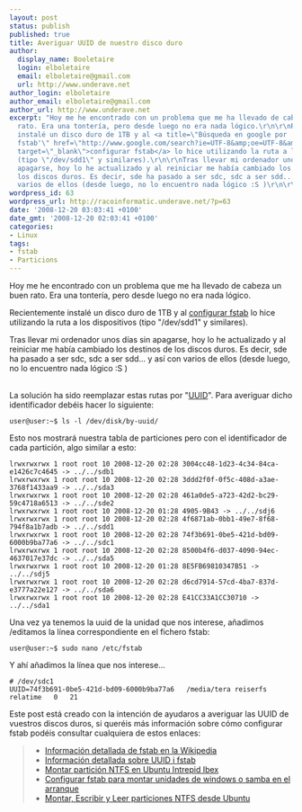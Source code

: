 ```yaml
---
layout: post
status: publish
published: true
title: Averiguar UUID de nuestro disco duro
author:
  display_name: Booletaire
  login: elboletaire
  email: elboletaire@gmail.com
  url: http://www.underave.net
author_login: elboletaire
author_email: elboletaire@gmail.com
author_url: http://www.underave.net
excerpt: "Hoy me he encontrado con un problema que me ha llevado de cabeza un buen
  rato. Era una tontería, pero desde luego no era nada lógico.\r\n\r\nRecientemente
  instalé un disco duro de 1TB y al <a title=\"Búsqueda en google por 'configurar
  fstab'\" href=\"http://www.google.com/search?ie=UTF-8&amp;oe=UTF-8&amp;sourceid=navclient&amp;gfns=1&amp;q=configurar+fstab\"
  target=\"_blank\">configurar fstab</a> lo hice utilizando la ruta a los dispositivos
  (tipo \"/dev/sdd1\" y similares).\r\n\r\nTras llevar mi ordenador unos días sin
  apagarse, hoy lo he actualizado y al reiniciar me había cambiado los destinos de
  los discos duros. Es decir, sde ha pasado a ser sdc, sdc a ser sdd... y así con
  varios de ellos (desde luego, no lo encuentro nada lógico :S )\r\n\r\n"
wordpress_id: 63
wordpress_url: http://racoinformatic.underave.net/?p=63
date: '2008-12-20 03:03:41 +0100'
date_gmt: '2008-12-20 02:03:41 +0100'
categories:
- Linux
tags:
- fstab
- Particions
---
```


Hoy me he encontrado con un problema que me ha llevado de cabeza un buen rato. Era una tontería, pero desde luego no era nada lógico.

Recientemente instalé un disco duro de 1TB y al <a title="Búsqueda en google por 'configurar fstab'" href="http://www.google.com/search?ie=UTF-8&amp;oe=UTF-8&amp;sourceid=navclient&amp;gfns=1&amp;q=configurar+fstab" target="_blank">configurar fstab</a> lo hice utilizando la ruta a los dispositivos (tipo "/dev/sdd1" y similares).

Tras llevar mi ordenador unos días sin apagarse, hoy lo he actualizado y al reiniciar me había cambiado los destinos de los discos duros. Es decir, sde ha pasado a ser sdc, sdc a ser sdd... y así con varios de ellos (desde luego, no lo encuentro nada lógico :S )

<a id="more"></a><a id="more-63"></a><br />
La solución ha sido reemplazar estas rutas por "<a title="UUID en Wikipedia" href="http://en.wikipedia.org/wiki/UUID" target="_blank">UUID</a>". Para averiguar dicho identificador debéis hacer lo siguiente:

    user@user:~$ ls -l /dev/disk/by-uuid/

Esto nos mostrará nuestra tabla de particiones pero con el identificador de cada partición, algo similar a esto:

    lrwxrwxrwx 1 root root 10 2008-12-20 02:28 3004cc48-1d23-4c34-84ca-e1426c7c4645 -> ../../sdb1
    lrwxrwxrwx 1 root root 10 2008-12-20 02:28 3ddd2f0f-0f5c-408d-a3ae-3768f1433aa9 -> ../../sda3
    lrwxrwxrwx 1 root root 10 2008-12-20 02:28 461a0de5-a723-42d2-bc29-59c4718a6513 -> ../../sde2
    lrwxrwxrwx 1 root root 10 2008-12-20 01:28 4905-9B43 -> ../../sdj6
    lrwxrwxrwx 1 root root 10 2008-12-20 02:28 4f6871ab-0bb1-49e7-8f68-794f8a1b7adb -> ../../sdd1
    lrwxrwxrwx 1 root root 10 2008-12-20 02:28 74f3b691-0be5-421d-bd09-6000b9ba77a6 -> ../../sdc1
    lrwxrwxrwx 1 root root 10 2008-12-20 02:28 8500b4f6-d037-4090-94ec-4637017e37dc -> ../../sda5
    lrwxrwxrwx 1 root root 10 2008-12-20 01:28 8E5FB69810347B51 -> ../../sdj5
    lrwxrwxrwx 1 root root 10 2008-12-20 02:28 d6cd7914-57cd-4ba7-837d-e3777a22e127 -> ../../sda6
    lrwxrwxrwx 1 root root 10 2008-12-20 02:28 E41CC33A1CC30710 -> ../../sda1

Una vez ya tenemos la uuid de la unidad que nos interese, añadimos /editamos la línea correspondiente en el fichero fstab:

    user@user:~$ sudo nano /etc/fstab

Y ahí añadimos la línea que nos interese...

    # /dev/sdc1
    UUID=74f3b691-0be5-421d-bd09-6000b9ba77a6	/media/tera	reiserfs relatime	0	21

Este post está creado con la intención de ayudaros a averiguar las UUID de vuestros discos duros, si queréis más información sobre cómo configurar fstab podéis consultar cualquiera de estos enlaces:

<blockquote>
  <ul>
    <li><a href="http://es.wikipedia.org/wiki/Fstab" target="_blank">Información detallada de fstab en la Wikipedia</a></li>
    <li><a href="http://manual.sidux.com/es/part-uuid-es.htm" target="_blank">Información detallada sobre UUID i fstab</a></li>
    <li><a href="http://comunnicate.wordpress.com/2008/11/04/montar-particion-ntfs/" target="_blank">Montar partición NTFS en Ubuntu Intrepid Ibex</a></li>
    <li><a href="http://www.naguissa.com/blog.php?verpost&amp;comentario=601" target="_blank">Configurar fstab para montar unidades de windows o samba en el arranque</a></li>
    <li><a href="http://www.cristalab.com/tips/26881/montar-escribir-y-leer-particiones-ntfs-desde-ubuntu.html" target="_blank">Montar, Escribir y Leer particiones NTFS desde Ubuntu</a></li>
  </ul>
</blockquote>
